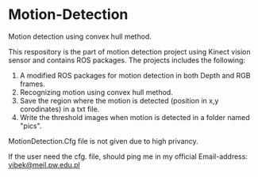 Motion-Detection
================

Motion detection using convex hull method.

This respository is the part of motion detection project using Kinect vision sensor and contains ROS packages. The projects includes the following:

1. A modified ROS packages for motion detection in both Depth and RGB frames.
2. Recognizing motion using convex hull method.
3. Save the region where the motion is detected (position in x,y corodinates) in a txt file.
4. Write the threshold images when motion is detected in a folder named "pics".

MotionDetection.Cfg file is not given due to high privancy.

If the user need the cfg. file, should ping me in my official Email-address: vibek@meil.pw.edu.pl

